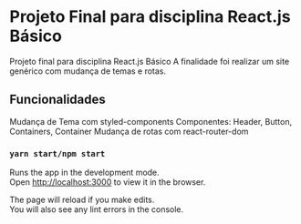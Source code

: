 # Projeto Final para disciplina React.js Básico

Projeto final para disciplina React.js Básico
A finalidade foi realizar um site genérico com mudança de temas e rotas.

## Funcionalidades

Mudança de Tema com styled-components
Componentes: Header, Button, Containers, Container
Mudança de rotas com react-router-dom

### `yarn start/npm start`

Runs the app in the development mode.\
Open [http://localhost:3000](http://localhost:3000) to view it in the browser.

The page will reload if you make edits.\
You will also see any lint errors in the console.
